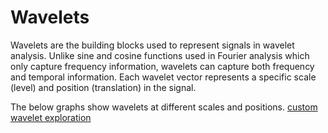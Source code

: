 # Wavelets

Wavelets are the building blocks used to represent signals in wavelet analysis. Unlike sine and cosine functions used in Fourier analysis which only capture frequency information, wavelets can capture both frequency and temporal information. Each wavelet vector represents a specific scale (level) and position (translation) in the signal.

The below graphs show wavelets at different scales and positions. [custom wavelet exploration](?custom-wavelet-exploration)

<!-- haar -->
<div class="wavelet-basis-plot" wavelet_name="haar" levels="0,1,2,3" num_samples="1024"></div>

<!-- db4 -->
<div class="wavelet-basis-plot" wavelet_name="db4" levels="0,1,2,3" num_samples="1024"></div>

<!-- coif4 -->
<div class="wavelet-basis-plot" wavelet_name="coif4" levels="0,1,2,3" num_samples="1024"></div>

<!-- sym4 -->
<div class="wavelet-basis-plot" wavelet_name="sym4" levels="0,1,2,3" num_samples="1024"></div>

<!-- bior2.4 -->
<div class="wavelet-basis-plot" wavelet_name="bior2.4" levels="0,1,2,3" num_samples="1024"></div>
